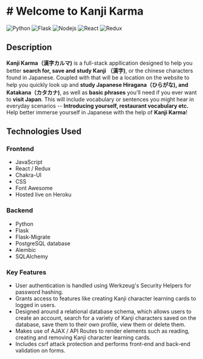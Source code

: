 # # Welcome to Kanji Karma
![Python](https://img.shields.io/badge/Python-3776AB?style=for-the-badge&logo=python&logoColor=white) ![Flask](https://img.shields.io/badge/Flask-000000?style=for-the-badge&logo=flask&logoColor=white) ![Nodejs](https://img.shields.io/badge/Node.js-43853D?style=for-the-badge&logo=node.js&logoColor=white) ![React](https://img.shields.io/badge/React-20232A?style=for-the-badge&logo=react&logoColor=61DAFB) ![Redux](https://img.shields.io/badge/Redux-593D88?style=for-the-badge&logo=redux&logoColor=white)

## Description
**Kanji Karma（漢字カルマ)** is a full-stack appllication designed to help you better **search for, save and study Kanji （漢字)**, or the chinese characters found in Japanese. Coupled with that will be a location on the website to help you quickly look up and **study Japanese Hiragana（ひらがな), and Katakana（カタカナ)**, as well as **basic phrases** you'll need if you ever want to **visit Japan**. This will include vocabulary or sentences you might hear in everyday scenarios -- **Introducing yourself, restaurant vocabulary etc.** Help better immerse yourself in Japanese with the help of **Kanji Karma**! 

## Technologies Used
### Frontend
* JavaScript
* React / Redux
* Chakra-UI
* CSS
* Font Awesome
* Hosted live on Heroku
### Backend
* Python
* Flask
* Flask-Migrate
* PostgreSQL database
* Alembic
* SQLAlchemy

### Key Features
* User authentication is handled using Werkzeug's Security Helpers for password hashing.
* Grants access to features like creating Kanji character learning cards to logged in users.
* Designed around a relational database schema, which allows users to create an account, search for a variety of Kanji characters saved on the database, save them to their own profile, view them or delete them.
* Makes use of AJAX / API Routes to render elements such as reading, creating and removing Kanji character learning cards.
* Includes csrf attack protection and performs front-end and back-end validation on forms.
